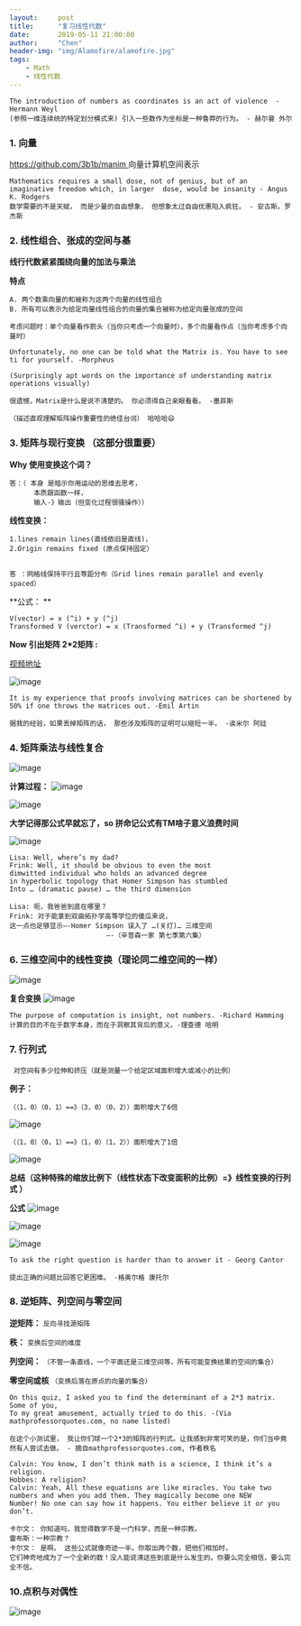 ```yaml
---
layout:     post
title:      "复习线性代数"
date:       2019-05-11 21:00:00
author:     "Chen"
header-img: "img/Alamofire/alamofire.jpg"
tags:
    - Math
    - 线性代数
---
```


```
The introduction of numbers as coordinates is an act of violence  - Hermann Weyl
(参照一维连续统的特定划分模式来) 引入一些数作为坐标是一种鲁莽的行为。 - 赫尔曼 外尔
```

### 1. 向量
[https://github.com/3b1b/manim  ](https://github.com/3b1b/manim) 向量计算机空间表示

```
Mathematics requires a small dose, not of genius, but of an imaginative freedom which, in larger  dose, would be insanity - Angus K. Rodgers
数学需要的不是天赋， 而是少量的自由想象， 但想象太过自由优惠陷入疯狂。 - 安古斯。罗杰斯
```

### 2. 线性组合、张成的空间与基

**线行代数紧紧围绕向量的加法与乘法**

**特点**

    A. 两个数乘向量的和被称为这两个向量的线性组合
    B. 所有可以表示为给定向量线性组合的向量的集合被称为给定向量张成的空间

    考虑问题时：单个向量看作箭头（当你只考虑一个向量时），多个向量看作点（当你考虑多个向量时）

```
Unfortunately, no one can be told what the Matrix is. You have to see ti for yourself. -Morpheus

(Surprisingly apt words on the importance of understanding matrix operations visually)

很遗憾，Matrix是什么是说不清楚的。 你必须得自己亲眼看看。 -墨菲斯

（描述直观理解矩阵操作重要性的绝佳台词） 哈哈哈😄
```

### 3. 矩阵与现行变换 （这部分很重要）

**Why 使用变换这个词？**

    答：（ 本身 是暗示你用运动的思维去思考，
          本质跟函数一样，
          输入-》输出（但变化过程很骚操作））

**线性变换：**

    1.lines remain lines(直线依旧是直线)，
    2.Origin remains fixed (原点保持固定）
    
    
    答 ：网格线保持平行且等距分布（Grid lines remain parallel and evenly spaced）

**公式： **
        
    V(vector) = x (^i) + y (^j)  
    Transformed V (verctor) = x (Transformed ^i) + y (Transformed ^j)

**Now 引出矩阵 2\*2矩阵
:**

[视频地址](https://www.bilibili.com/video/av6731067?p=4)

![image](https://raw.githubusercontent.com/XueChenChen/XueChenChen.github.io/master/img/math/01.png)

```
It is my experience that proofs involving matrices can be shortened by 50% if one throws the matrices out. -Emil Artin

据我的经验，如果丢掉矩阵的话， 那些涉及矩阵的证明可以缩短一半。 -诶米尔 阿廷
```

### 4. 矩阵乘法与线性复合
![image](https://raw.githubusercontent.com/XueChenChen/XueChenChen.github.io/master/img/math/02.png)


**计算过程：**
![image](https://raw.githubusercontent.com/XueChenChen/XueChenChen.github.io/master/img/math/03.png)


![image](https://raw.githubusercontent.com/XueChenChen/XueChenChen.github.io/master/img/math/04.png)

**大学记得那公式早就忘了，so 拼命记公式有TM啥子意义浪费时间**

![image](https://raw.githubusercontent.com/XueChenChen/XueChenChen.github.io/master/img/math/05.png)

```
Lisa: Well, where’s my dad?
Frink: Well, it should be obvious to even the most 
dimwitted individual who holds an advanced degree 
in hyperbolic topology that Homer Simpson has stumbled 
Into … (dramatic pause) … the third dimension

Lisa: 呃，我爸爸到底在哪里？
Frink: 对于能拿到双曲拓扑学高等学位的傻瓜来说，
这一点也足够显示—-Homer Simpson 误入了 …(关灯)… 三维空间
                        —-（辛普森一家 第七季第六集）
```

### 6. 三维空间中的线性变换（理论同二维空间的一样）
![image](https://raw.githubusercontent.com/XueChenChen/XueChenChen.github.io/master/img/math/06.png)

**复合变换**
![image](https://raw.githubusercontent.com/XueChenChen/XueChenChen.github.io/master/img/math/07.png)

```
The purpose of computation is insight, not numbers. -Richard Hamming
计算的目的不在于数字本身，而在于洞察其背后的意义。-理查德 哈明
```


### 7. 行列式

     对空间有多少拉伸和挤压（就是测量一个给定区域面积增大或减小的比例）
     
 **例子：**
    
    （（1，0）（0，1）==》（3，0）（0，2））面积增大了6倍

![image](https://raw.githubusercontent.com/XueChenChen/XueChenChen.github.io/master/img/math/08.png)

    （（1，0）（0，1）==》（1，0）（1，2））面积增大了1倍
    
![image](https://raw.githubusercontent.com/XueChenChen/XueChenChen.github.io/master/img/math/09.png)


**总结（这种特殊的缩放比例下（线性状态下改变面积的比例）=》线性变换的行列式 ）**

**公式**
![image](https://raw.githubusercontent.com/XueChenChen/XueChenChen.github.io/master/img/math/10.png)

![image](https://raw.githubusercontent.com/XueChenChen/XueChenChen.github.io/master/img/math/11.png)

![image](https://raw.githubusercontent.com/XueChenChen/XueChenChen.github.io/master/img/math/12.png)

```
To ask the right question is harder than to answer it - Georg Cantor

提出正确的问题比回答它更困难。 -格奥尔格 康托尔
```

### 8. 逆矩阵、列空间与零空间
**逆矩阵：** `反向寻找源矩阵`

**秩：** `变换后空间的维度`

**列空间：** `（不管一条直线，一个平面还是三维空间等，所有可能变换结果的空间的集合）`

**零空间或核** `（变换后落在原点的向量的集合）`

```
On this quiz, I asked you to find the determinant of a 2*3 matrix. Some of you, 
To my great amusement, actually tried to do this. -(Via mathprofessorquotes.com, no name listed)

在这个小测试里， 我让你们球一个2*3的矩阵的行列式。让我感到非常可笑的是，你们当中竟然有人尝试去做。 - 摘自mathprofessorquotes.com, 作者秩名
```

```
Calvin: You know, I don’t think math is a science, I think it’s a religion.
Hobbes: A religion?
Calvin: Yeah, All these equations are like miracles. You take two numbers and when you add them. They magically become one NEW 
Number! No one can say how it happens. You either believe it or you  don’t.

卡尔文： 你知道吗，我觉得数学不是一门科学，而是一种宗教。
雷布斯：一种宗教？
卡尔文： 是啊。 这些公式就像奇迹一半。你取出两个数，把他们相加时，
它们神奇地成为了一个全新的数！没人能说清这些到底是什么发生的。你要么完全相信，要么完全不信。
```
### 10.点积与对偶性

![image](https://raw.githubusercontent.com/XueChenChen/XueChenChen.github.io/master/img/math/13.png)









   
   
   
   
   

